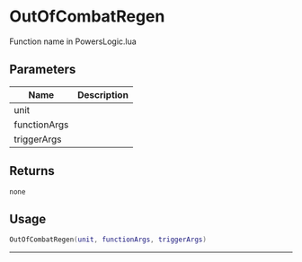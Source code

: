 # OutOfCombatRegen

Function name in PowersLogic.lua

## Parameters

| Name         | Description |
| ------------ | ----------- |
| unit         |             |
| functionArgs |             |
| triggerArgs  |             |

## Returns

`none`

## Usage

```lua
OutOfCombatRegen(unit, functionArgs, triggerArgs)
```

---
